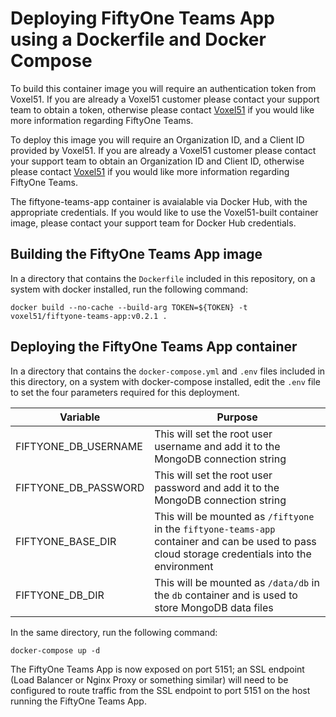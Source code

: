 # Deploying FiftyOne Teams App using a Dockerfile and Docker Compose

To build this container image you will require an authentication token from Voxel51.  If you are already a Voxel51 customer please contact your support team to obtain a token, otherwise please contact [Voxel51](https://voxel51.com/#teams-form) if you would like more information regarding FiftyOne Teams.

To deploy this image you will require an Organization ID, and a Client ID provided by Voxel51.  If you are already a Voxel51 customer please contact your support team to obtain an Organization ID and Client ID, otherwise please contact [Voxel51](https://voxel51.com/#teams-form) if you would like more information regarding FiftyOne Teams.

The fiftyone-teams-app container is avaialable via Docker Hub, with the appropriate credentials.  If you would like to use the Voxel51-built container image, please contact your support team for Docker Hub credentials.

## Building the FiftyOne Teams App image

In a directory that contains the `Dockerfile` included in this repository, on a system with docker installed, run the following command:

`docker build --no-cache --build-arg TOKEN=${TOKEN} -t voxel51/fiftyone-teams-app:v0.2.1 .`


## Deploying the FiftyOne Teams App container



In a directory that contains the `docker-compose.yml` and `.env` files included in this directory, on a system with docker-compose installed, edit the `.env` file to set the four parameters required for this deployment.

| Variable             | Purpose                                                                                                                                          |
|----------------------|--------------------------------------------------------------------------------------------------------------------------------------------------|
| FIFTYONE_DB_USERNAME | This will set the root user username and add it to the MongoDB connection string                                                                 |
| FIFTYONE_DB_PASSWORD | This will set the root user password and add it to the MongoDB connection string                                                                 |
| FIFTYONE_BASE_DIR    | This will be mounted as `/fiftyone` in the `fiftyone-teams-app` container and can be used to pass cloud storage credentials into the environment |
| FIFTYONE_DB_DIR      | This will be mounted as `/data/db` in the `db` container and is used to store MongoDB data files                                                 |

In the same directory, run the following command:

`docker-compose up -d`


The FiftyOne Teams App is now exposed on port 5151; an SSL endpoint (Load Balancer or Nginx Proxy or something similar) will need to be configured to route traffic from the SSL endpoint to port 5151 on the host running the FiftyOne Teams App.
